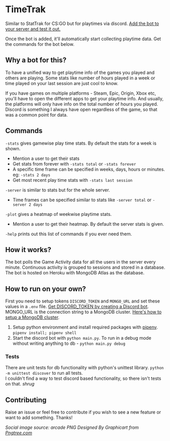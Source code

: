 # TimeTrak
Similar to StatTrak for CS:GO but for playtimes via discord. 
[Add the bot to your server and test it out.](https://discord.com/api/oauth2/authorize?client_id=780416332399116298&permissions=0&scope=bot)

Once the bot is added, it'll automatically start collecting playtime data. Get the commands for the bot below. 

## Why a bot for this?
To have a unified way to get playtime info of the games you played and others are playing. Some stats like number of hours played in a week or time played on your last session are just cool to know. 

If you have games on multiple platforms - Steam, Epic, Origin, Xbox etc, you'll have to open the different apps to get your playtime info. And usually, the platforms will only have info on the total number of hours you played. Discord is something I always have open regardless of the game, so that was a common point for data.

## Commands
`-stats` gives gamewise play time stats. By default the stats for a week is shown.
  - Mention a user to get their stats
  - Get stats from forever with `-stats total` or `-stats forever`
  - A specific time frame can be specified in weeks, days, hours or minutes. eg: `-stats 2 days`
  - Get most recent play time stats with `-stats last session`

`-server` is similar to stats but for the whole server.
  - Time frames can be specified similar to stats like `-server total` or `-server 2 days`

`-plot` gives a heatmap of weekwise playtime stats.
  - Mention a user to get their heatmap. By default the server stats is given.
  
`-help` prints out this list of commands if you ever need them.

## How it works?
The bot polls the Game Activity data for all the users in the server every minute. Continuous activity is grouped to sessions and stored in a database. The bot is hosted on Heroku with MongoDB Atlas as the database.

## How to run on your own?
First you need to setup tokens `DISCORD_TOKEN` and `MONGO_URL` and set these values in a `.env` file. [Get DISCORD_TOKEN by creating a Discord bot](https://discordpy.readthedocs.io/en/latest/discord.html). MONGO_URL is the connection string to a MongoDB cluster. [Here's how to setup a MongoDB cluster](https://docs.atlas.mongodb.com/getting-started).

1. Setup python environment and install required packages with [pipenv](https://pypi.org/project/pipenv/). `pipenv install; pipenv shell`
2. Start the discord bot with `python main.py`. To run in a debug mode without writing anything to db - `python main.py debug`

### Tests
There are unit tests for db functionality with python's unittest library. `python -m unittest discover` to run all tests.  
I couldn't find a way to test discord based functionality, so there isn't tests on that. _shrug_

## Contributing
Raise an issue or feel free to contribute if you wish to see a new feature or want to add something. Thanks!


_Social image source: arcade PNG Designed By Graphicart from <a href="https://pngtree.com/">Pngtree.com</a>_
